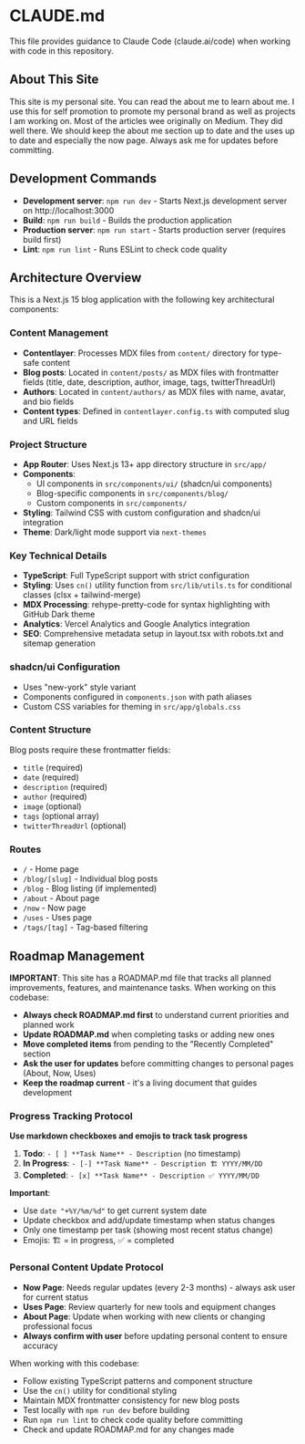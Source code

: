 # CLAUDE.md

This file provides guidance to Claude Code (claude.ai/code) when working with code in this repository.

## About This Site

This site is my personal site.  You can read the about me to learn about me.  I use this for self promotion to promote my personal brand as well as projects I am working on.  Most of the articles wee originally on Medium.  They did well there.  We should keep the about me section up to date and the uses up to date and especially the now page.  Always ask me for updates before committing.

## Development Commands

- **Development server**: `npm run dev` - Starts Next.js development server on http://localhost:3000
- **Build**: `npm run build` - Builds the production application
- **Production server**: `npm run start` - Starts production server (requires build first)
- **Lint**: `npm run lint` - Runs ESLint to check code quality

## Architecture Overview

This is a Next.js 15 blog application with the following key architectural components:

### Content Management
- **Contentlayer**: Processes MDX files from `content/` directory for type-safe content
- **Blog posts**: Located in `content/posts/` as MDX files with frontmatter fields (title, date, description, author, image, tags, twitterThreadUrl)
- **Authors**: Located in `content/authors/` as MDX files with name, avatar, and bio fields
- **Content types**: Defined in `contentlayer.config.ts` with computed slug and URL fields

### Project Structure
- **App Router**: Uses Next.js 13+ app directory structure in `src/app/`
- **Components**: 
  - UI components in `src/components/ui/` (shadcn/ui components)
  - Blog-specific components in `src/components/blog/`
  - Custom components in `src/components/`
- **Styling**: Tailwind CSS with custom configuration and shadcn/ui integration
- **Theme**: Dark/light mode support via `next-themes`

### Key Technical Details
- **TypeScript**: Full TypeScript support with strict configuration
- **Styling**: Uses `cn()` utility function from `src/lib/utils.ts` for conditional classes (clsx + tailwind-merge)
- **MDX Processing**: rehype-pretty-code for syntax highlighting with GitHub Dark theme
- **Analytics**: Vercel Analytics and Google Analytics integration
- **SEO**: Comprehensive metadata setup in layout.tsx with robots.txt and sitemap generation

### shadcn/ui Configuration
- Uses "new-york" style variant
- Components configured in `components.json` with path aliases
- Custom CSS variables for theming in `src/app/globals.css`

### Content Structure
Blog posts require these frontmatter fields:
- `title` (required)
- `date` (required) 
- `description` (required)
- `author` (required)
- `image` (optional)
- `tags` (optional array)
- `twitterThreadUrl` (optional)

### Routes
- `/` - Home page
- `/blog/[slug]` - Individual blog posts
- `/blog` - Blog listing (if implemented)
- `/about` - About page
- `/now` - Now page
- `/uses` - Uses page
- `/tags/[tag]` - Tag-based filtering

## Roadmap Management

**IMPORTANT**: This site has a ROADMAP.md file that tracks all planned improvements, features, and maintenance tasks. When working on this codebase:

- **Always check ROADMAP.md first** to understand current priorities and planned work
- **Update ROADMAP.md** when completing tasks or adding new ones
- **Move completed items** from pending to the "Recently Completed" section
- **Ask the user for updates** before committing changes to personal pages (About, Now, Uses)
- **Keep the roadmap current** - it's a living document that guides development

### Progress Tracking Protocol
**Use markdown checkboxes and emojis to track task progress**

1. **Todo**: `- [ ] **Task Name** - Description` (no timestamp)
2. **In Progress**: `- [-] **Task Name** - Description 🏗️ YYYY/MM/DD`
3. **Completed**: `- [x] **Task Name** - Description ✅ YYYY/MM/DD`

**Important**:
- Use `date "+%Y/%m/%d"` to get current system date
- Update checkbox and add/update timestamp when status changes
- Only one timestamp per task (showing most recent status change)
- Emojis: 🏗️ = in progress, ✅ = completed

### Personal Content Update Protocol
- **Now Page**: Needs regular updates (every 2-3 months) - always ask user for current status
- **Uses Page**: Review quarterly for new tools and equipment changes
- **About Page**: Update when working with new clients or changing professional focus
- **Always confirm with user** before updating personal content to ensure accuracy

When working with this codebase:
- Follow existing TypeScript patterns and component structure
- Use the `cn()` utility for conditional styling
- Maintain MDX frontmatter consistency for new blog posts
- Test locally with `npm run dev` before building
- Run `npm run lint` to check code quality before committing
- Check and update ROADMAP.md for any changes made